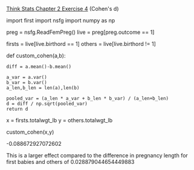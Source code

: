 [Think Stats Chapter 2 Exercise 4](http://greenteapress.com/thinkstats2/html/thinkstats2003.html#toc24) (Cohen's d)

import first
import nsfg
import numpy as np

preg = nsfg.ReadFemPreg()
live = preg[preg.outcome == 1]

firsts = live[live.birthord == 1]
others = live[live.birthord != 1]

def custom_cohen(a,b):

    diff = a.mean()-b.mean()

    a_var = a.var()
    b_var = b.var()
    a_len,b_len = len(a),len(b)

    pooled_var = (a_len * a_var + b_len * b_var) / (a_len+b_len)
    d = diff / np.sqrt(pooled_var)
    return d

x = firsts.totalwgt_lb
y = others.totalwgt_lb

custom_cohen(x,y)

-0.088672927072602

This is a larger effect compared to the difference in pregnancy length for first babies and others of 0.028879044654449883

